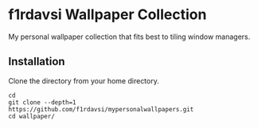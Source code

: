 # f1rdavsi Wallpaper Collection

My personal wallpaper collection that fits best to tiling window managers.

## Installation

Clone the directory from your home directory.

```
cd
git clone --depth=1 https://github.com/f1rdavsi/mypersonalwallpapers.git
cd wallpaper/
```

